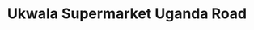 ---
title: "Ukwala Supermarket Uganda Road"
url: /eldoret/ukwala-supermarket-uganda-road/
shop: Supermarkt
---